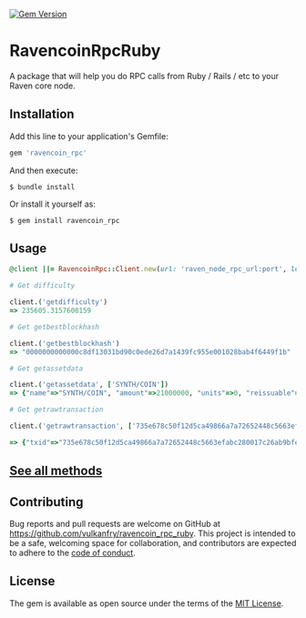 [![Gem Version](https://badge.fury.io/rb/ravencoin_rpc_ruby.svg)](https://badge.fury.io/rb/ravencoin_rpc_ruby)

# RavencoinRpcRuby

A package that will help you do RPC calls from Ruby / Rails / etc to your Raven core node.

## Installation

Add this line to your application's Gemfile:

```ruby
gem 'ravencoin_rpc'
```

And then execute:

    $ bundle install

Or install it yourself as:

    $ gem install ravencoin_rpc

## Usage

```ruby
@client ||= RavencoinRpc::Client.new(url: 'raven_node_rpc_url:port', login: 'login', password: 'password')

# Get difficulty

client.('getdifficulty')
=> 235605.3157608159

# Get getbestblockhash

client.('getbestblockhash')
=> "0000000000000c8df13031bd90c0ede26d7a1439fc955e001028bab4f6449f1b"

# Get getassetdata

client.('getassetdata', ['SYNTH/COIN'])
=> {"name"=>"SYNTH/COIN", "amount"=>21000000, "units"=>0, "reissuable"=>1, "has_ipfs"=>1, "ipfs_hash"=>"QmQNeN1mNWFJXg37Vq48CkVhLsva84uHYBkBdCA7ELEaYv"}

# Get getrawtransaction

client.('getrawtransaction', ['735e678c50f12d5ca49866a7a72652448c5663efabc280017c26ab9bfedff190', true])

=> {"txid"=>"735e678c50f12d5ca49866a7a72652448c5663efabc280017c26ab9bfedff190", "hash"=>"26bde081606193f60ef2ecbdc12c6178e509359f6587bd1d0c73698dd9632feb", "version"=>1, "size"=>186, "vsize"=>159, "locktime"=>0, "vin"=>[{"coinbase"=>"03211626002f666c79706f6f6c2e6f72672f", "sequence"=>4294967295}], "vout"=>[{"value"=>2500.01569097, "n"=>0, "scriptPubKey"=>{"asm"=>"OP_DUP OP_HASH160 cb6d3fedc3b50d5936a36601710c6008ff783fd1 OP_EQUALVERIFY OP_CHECKSIG", "hex"=>"76a914cb6d3fedc3b50d5936a36601710c6008ff783fd188ac", "reqSigs"=>1, "type"=>"pubkeyhash", "addresses"=>["RTpp8G7Y5f9HZ1iGNz1gtbWazwnHvoHCxK"]}, "valueSat"=>250001569097}, {"value"=>0.0, "n"=>1, "scriptPubKey"=>{"asm"=>"OP_RETURN aa21a9ede7b473ed902c0f0dbf40ad15b44415efd01b33031c9aa3ad22a7270300a5b614", "hex"=>"6a24aa21a9ede7b473ed902c0f0dbf40ad15b44415efd01b33031c9aa3ad22a7270300a5b614", "type"=>"nulldata"}, "valueSat"=>0}], "hex"=>"010000000001010000000000000000000000000000000000000000000000000000000000000000ffffffff1203211626002f666c79706f6f6c2e6f72672fffffffff02493541353a0000001976a914cb6d3fedc3b50d5936a36601710c6008ff783fd188ac0000000000000000266a24aa21a9ede7b473ed902c0f0dbf40ad15b44415efd01b33031c9aa3ad22a7270300a5b6140120000000000000000000000000000000000000000000000000000000000000000000000000", "blockhash"=>"00000000000041dbecb93a3a577816dce9321053f75429a9497d5003677af7eb", "height"=>2496033, "confirmations"=>2, "time"=>1665821398, "blocktime"=>1665821398}
```

## [See all methods](ravencoin_methods.md)



## Contributing

Bug reports and pull requests are welcome on GitHub at https://github.com/vulkanfry/ravencoin_rpc_ruby. This project is intended to be a safe, welcoming space for collaboration, and contributors are expected to adhere to the [code of conduct](https://github.com/vulkanfry/ravencoin_rpc_ruby/blob/master/CODE_OF_CONDUCT.md).


## License

The gem is available as open source under the terms of the [MIT License](https://opensource.org/licenses/MIT).

